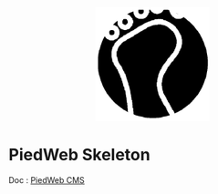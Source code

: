 
<p align="center"><a href="https://piedweb.com">
<img src="https://raw.githubusercontent.com/PiedWeb/piedweb-devoluix-theme/master/src/img/logo_title.png" width="200" height="200" alt="Agence Web Montagne" />
</a></p>

# PiedWeb Skeleton

Doc : [PiedWeb CMS](https://github.com/PiedWeb/CMS)

